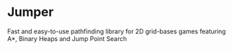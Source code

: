 Jumper
======

Fast and easy-to-use pathfinding library for 2D grid-bases games featuring A*, Binary Heaps and Jump Point Search